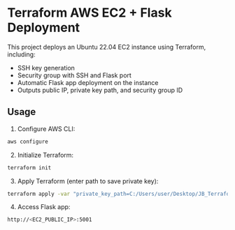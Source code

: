 # Terraform AWS EC2 + Flask Deployment

This project deploys an Ubuntu 22.04 EC2 instance using Terraform, including:

- SSH key generation
- Security group with SSH and Flask port
- Automatic Flask app deployment on the instance
- Outputs public IP, private key path, and security group ID

## Usage

1. Configure AWS CLI:

```bash
aws configure
```

2. Initialize Terraform:

```bash
terraform init
```

3. Apply Terraform (enter path to save private key):

```bash
terraform apply -var "private_key_path=C:/Users/user/Desktop/JB_Terraform_Project/terraform_version/builder_key.pem"
```

4. Access Flask app:

```bash
http://<EC2_PUBLIC_IP>:5001
```